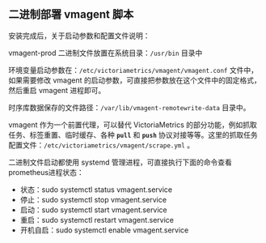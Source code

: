 ## 二进制部署 vmagent 脚本

安装完成后，关于启动参数和配置文件说明：

vmagent-prod 二进制文件放置在系统目录：`/usr/bin` 目录中

环境变量启动参数在：`/etc/victoriametrics/vmagent/vmagent.conf` 文件中，如果需要修改 vmagent 的启动参数，可直接把参数放在这个文件中的固定格式，然后重启 vmagent 进程即可。

时序库数据保存的文件路径：`/var/lib/vmagent-remotewrite-data` 目录中。

vmagent 作为一个前置代理，可以替代 VictoriaMetrics 的部分功能，例如抓取任务、标签重置、临时缓存、各种 **`pull`** 和 **`push`** 协议对接等等。这里的抓取任务配置文件：`/etc/victoriametrics/vmagent/scrape.yml` 。

二进制文件启动都使用 systemd 管理进程，可直接执行下面的命令查看prometheus进程状态：

- 状态：sudo systemctl status vmagent.service
- 停止：sudo systemctl stop vmagent.service
- 启动：sudo systemctl start vmagent.service
- 重启：sudo systemctl restart vmagent.service
- 开机自启：sudo systemctl enable vmagent.service